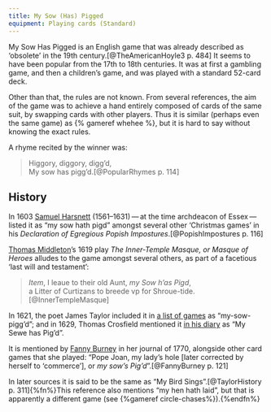```yaml
---
title: My Sow (Has) Pigged
equipment: Playing cards (Standard)
---
```


<p class="lead">
<span class="aka">My Sow Has Pigged</span> is an English game that was already described as ‘obsolete’ in the 19th century.[@TheAmericanHoyle3 p. 484] It seems to have been popular from the 17th to 18th centuries.  It was at first a gambling game, and then a children’s game, and was played with a standard 52-card deck.
</p>

Other than that, the rules are not known. From several references, the aim of the game was to achieve a hand entirely composed of cards of the same suit, by swapping cards with other players. Thus it is similar (perhaps even the same game) as {% gameref whehee %}, but it is hard to say without knowing the exact rules.

A rhyme recited by the winner was:

<blockquote class="blockquote">
Higgory, diggory, digg’d,<br/>
My sow has pigg’d.[@PopularRhymes p. 114]
</blockquote>

## History

In 1603 [Samuel Harsnett](https://en.wikipedia.org/wiki/Samuel_Harsnett) (1561–1631) — at the time archdeacon of Essex — listed it as “my sow hath pigd” amongst several other ‘Christmas games’ in his <cite>Declaration of Egregious Popish Impostures</cite>.[@PopishImpostures p. 116]

<!--
other games:
hynch pynch, and laugh not: coale vnder candlesticke: Frier Rush: and wo-penny hoe
woe penny ho?
-->

[Thomas Middleton](https://en.wikipedia.org/wiki/Thomas_Middleton)’s 1619 play <cite>The Inner-Temple Masque, or Masque of Heroes</cite> alludes to the game amongst several others, as part of a facetious ‘last will and testament’:

> <i>Item</i>, I leaue to their old Aunt, <i>my Sow h’as Pigd</i>,<br/>a Litter of Curtizans to breede vp for Shroue-tide.[@InnerTempleMasque]

In 1621, the poet James Taylor included it in [a list of games](/articles/lists/john-taylor/) as “my-sow-pigg’d”; and in 1629, Thomas Crosfield mentioned it [in his diary](/articles/lists/thomas-crosfield/) as “My Sewe has Pig’d”.

It is mentioned by [Fanny Burney](https://en.wikipedia.org/wiki/Frances_Burney) in her journal of 1770, alongside other card games that she played: “Pope Joan, my lady’s hole [later corrected by herself to ‘commerce’], or <i>my sow’s Pig’d</i>”.[@FannyBurney p. 121]

In later sources it is said to be the same as “<span class="aka">My Bird Sings</span>”.[@TaylorHistory p.  311]{%fn%}This reference also mentions “my hen hath laid”, but that is apparently a different game (see {%gameref circle-chases%}).{%endfn%}

